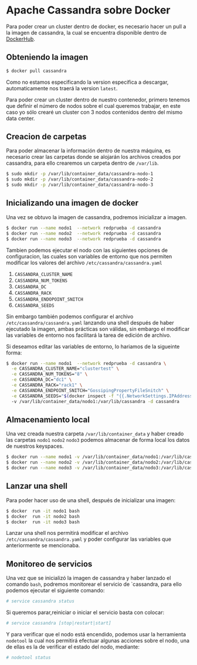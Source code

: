 # Apache Cassandra sobre Docker

Para poder crear un cluster dentro de docker, es necesario 
hacer un pull a la imagen de cassandra, la cual se encuentra disponible dentro
de [DockerHub](https://hub.docker.com/_/cassandra).

## Obteniendo la imagen 

```bash
$ docker pull cassandra
```
Como no estamos especificando la version especifica a descargar, automaticamente
nos traerá la version `latest`.

Para poder crear un cluster dentro de nuestro contenedor, primero tenemos que
definir el número de nodos sobre el cual queremos trabajar, en este caso yo sólo 
crearé un cluster con 3 nodos contenidos dentro del mismo data center.

## Creacion de carpetas

Para poder almacenar la información dentro de nuestra máquina, es necesario 
crear las carpetas donde se alojarán los archivos creados por cassandra, para ello
crearemos un carpeta dentro de `/var/lib`.

```bash
$ sudo mkdir -p /var/lib/container_data/cassandra-nodo-1
$ sudo mkdir -p /var/lib/container_data/cassandra-nodo-2
$ sudo mkdir -p /var/lib/container_data/cassandra-nodo-3
```


## Inicializando una imagen de docker

Una vez se obtuvo la imagen de cassandra, podremos inicializar a imagen.

```bash
$ docker run --name nodo1  --network redprueba -d cassandra 
$ docker run --name nodo2  --network redprueba -d cassandra 
$ docker run --name nodo3  --network redprueba -d cassandra 
```

Tambien podemos ejecutar el nodo con las siguientes opciones de configuracion, las
cuales son variables de entorno que nos permiten modificar los valores del archivo
`/etc/cassandra/cassandra.yaml`

1. `CASSANDRA_CLUSTER_NAME`
2. `CASSANDRA_NUM_TOKENS`
3. `CASSANDRA_DC`
4. `CASSANDRA_RACK`
5. `CASSANDRA_ENDOPOINT_SNITCH`
6. `CASSANDRA_SEEDS`

Sin embargo también podemos configurar el archivo `/etc/cassandra/cassandra.yaml` lanzando
una shell después de haber ejecutado la imagen, ambas prácticas son válidas, sin embargo el 
modificar las variables de entorno nos facilitará la tarea de edición de archivo.

Si deseamos editar las variables de entorno, lo hariamos de la sigueinte forma:

```bash
$ docker run --name nodo1  --network redprueba -d cassandra \
  -e CASSANDRA_CLUSTER_NAME="clustertest" \
  -e CASSANDRA_NUM_TOKENS="8" \
  -e CASSANDRA_DC="dc1" \
  -e CASSANDRA_RACK="rack1" \
  -e CASSANDRA_ENDPOINT_SNITCH="GossipingPropertyFileSnitch" \
  -e CASSANDRA_SEEDS="$(docker inspect -f "{{.NetworkSettings.IPAddress}}") nodo1" \ 
  -v /var/lib/container_data/nodo1:/var/lib/cassandra -d cassandra 
```

## Almacenamiento local

Una vez creada nuestra carpeta `/var/lib/container_data`
y haber creado las carpetas `nodo1` `nodo2` `nodo3` podemos  almacenar de forma local 
los datos de nuestros keyspaces.

```bash 
$ docker run --name nodo1 -v /var/lib/container_data/nodo1:/var/lib/cassandra -d cassandra
$ docker run --name nodo2 -v /var/lib/container_data/nodo2:/var/lib/cassandra -d cassandra
$ docker run --name nodo3 -v /var/lib/container_data/nodo3:/var/lib/cassandra -d cassandra
```

## Lanzar una shell

Para poder hacer uso de una shell, después de inicializar una imagen:

```bash 
$ docker  run -it nodo1 bash
$ docker  run -it nodo2 bash
$ docker  run -it nodo3 bash
```
Lanzar una shell nos permitirá modificar el archivo `/etc/cassandra/cassandra.yaml` y poder 
configurar las variables que anteriormente se mencionaba.

## Monitoreo de servicios

Una vez que se inicializó la imagen de cassandra y haber lanzado el comando `bash`, podremos
monitorear el servicio de `cassandra, para ello podemos ejecutar el siguiente comando:

```bash 
# service cassandra status
```
Si queremos parar,reiniciar o iniciar el servicio basta con colocar:

```bash
# service cassandra [stop|restart|start]
```
Y para verificar que el nodo está encendido, podemos usar la herramienta `nodetool`
la cual nos permitirá efectuar algunas acciones sobre el nodo, una de ellas es  la de verificar
el estado del nodo, mediante:

```bash
# nodetool status
```
